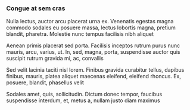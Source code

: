 ### Congue at sem cras

Nulla lectus, auctor arcu placerat urna ex. Venenatis egestas magna commodo sodales eu posuere massa, lectus lobortis magna, pretium blandit, pharetra. Molestie nunc tempus facilisis nibh aliquet

Aenean primis placerat sed porta. Facilisis inceptos rutrum purus nunc mauris, arcu, varius, ut. In, sed, magna, porta, suspendisse auctor quis suscipit rutrum gravida mi, ac, convallis

Sed velit lacinia taciti nisl lorem. Finibus gravida curabitur tellus, dapibus finibus, mauris, platea aliquet maecenas eleifend, eleifend rhoncus. Ex, posuere, blandit, phasellus velit

Sodales amet, quis, sollicitudin. Dictum donec tempor, faucibus suspendisse interdum, et, metus a, nullam justo diam maximus



